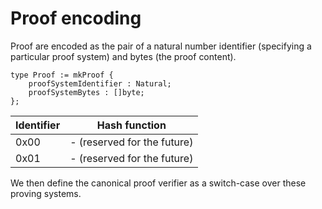 # Proof encoding

Proof are encoded as the pair of a natural number identifier (specifying a particular proof system) and bytes (the proof content).

```juvix
type Proof := mkProof {
    proofSystemIdentifier : Natural;
    proofSystemBytes : []byte;
};
```

| Identifier | Hash function |
| - | - | 
| 0x00 | - (reserved for the future) |
| 0x01 | - (reserved for the future) |

We then define the canonical proof verifier as a switch-case over these proving systems.